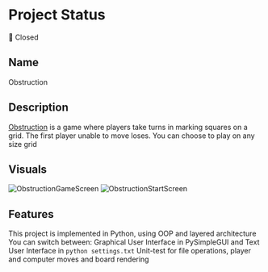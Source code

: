 # Project Status
🔴 Closed

## Name
Obstruction

## Description
[Obstruction](http://www.papg.com/show?2XMX) is a game where players take turns in marking squares on a grid. The first player unable to move loses. You can choose to play on any size grid

## Visuals
![ObstructionGameScreen](https://github.com/DanLaurentiu1/Obstruction/assets/91523577/0e106e5c-a950-4052-8edb-6d0ec4b7988d)
![ObstructionStartScreen](https://github.com/DanLaurentiu1/Obstruction/assets/91523577/8ce4eb84-7a78-4b1d-97ef-8e37223fd281)

## Features
This project is implemented in Python, using OOP and layered architecture
You can switch between: Graphical User Interface in PySimpleGUI and Text User Interface in ```python settings.txt```
Unit-test for file operations, player and computer moves and board rendering
